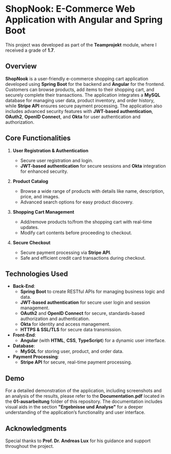 # ShopNook: E-Commerce Web Application with Angular and Spring Boot

This project was developed as part of the **Teamprojekt** module, where I received a grade of **1.7**.

## Overview
**ShopNook** is a user-friendly e-commerce shopping cart application developed using **Spring Boot** for the backend and **Angular** for the frontend. Customers can browse products, add items to their shopping cart, and securely complete their transactions. The application integrates a **MySQL** database for managing user data, product inventory, and order history, while **Stripe API** ensures secure payment processing. The application also includes advanced security features with **JWT-based authentication**, **OAuth2**, **OpenID Connect**, and **Okta** for user authentication and authorization.

## Core Functionalities

1. **User Registration & Authentication**  
   - Secure user registration and login.  
   - **JWT-based authentication** for secure sessions and **Okta** integration for enhanced security.

2. **Product Catalog**  
   - Browse a wide range of products with details like name, description, price, and images.  
   - Advanced search options for easy product discovery.

3. **Shopping Cart Management**  
   - Add/remove products to/from the shopping cart with real-time updates.  
   - Modify cart contents before proceeding to checkout.

4. **Secure Checkout**  
   - Secure payment processing via **Stripe API**.  
   - Safe and efficient credit card transactions during checkout.

## Technologies Used
- **Back-End**:
  - **Spring Boot** to create RESTful APIs for managing business logic and data.
  - **JWT-based authentication** for secure user login and session management.
  - **OAuth2** and **OpenID Connect** for secure, standards-based authorization and authentication.
  - **Okta** for identity and access management.
  - **HTTPS & SSL/TLS** for secure data transmission.
- **Front-End**:
  - **Angular** (with **HTML**, **CSS**, **TypeScript**) for a dynamic user interface.
- **Database**:
  - **MySQL** for storing user, product, and order data.
- **Payment Processing**:
  - **Stripe API** for secure, real-time payment processing.

## Demo
For a detailed demonstration of the application, including screenshots and an analysis of the results, please refer to the **Documentation.pdf** located in the **01-ausarbeitung** folder of this repository. The documentation includes visual aids in the section **"Ergebnisse und Analyse"** for a deeper understanding of the application’s functionality and user interface.

## Acknowledgments
Special thanks to **Prof. Dr. Andreas Lux** for his guidance and support throughout the project.
